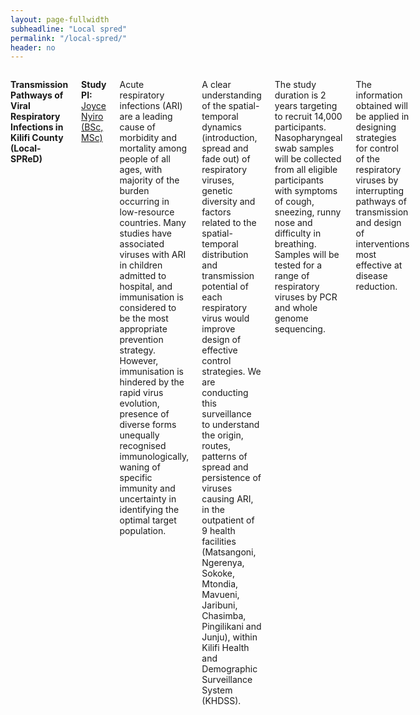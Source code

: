 ```yaml
---
layout: page-fullwidth
subheadline: "Local spred"
permalink: "/local-spred/"
header: no
---
```


<div class="row">
<div class="large-4 columns">
<img src="{{ site.url }}/images/local-spred.png" alt="">
</div>

<div class="large-8 columns">

<p>
<strong>
Transmission Pathways of Viral Respiratory Infections in Kilifi County (Local-SPReD)
</strong>
</p>
<p><strong> Study PI: </strong><a href="{{ site.url }}/joyce-nyiro"> Joyce Nyiro (BSc, MSc)</a></p>

<p class="text-justify">
Acute respiratory infections (ARI) are a leading cause of morbidity and mortality among people of all ages, with majority of the burden occurring in low-resource countries. Many studies have associated viruses with ARI in children admitted to hospital, and immunisation is considered to be the most appropriate prevention strategy. However, immunisation is hindered by the rapid virus evolution, presence of diverse forms unequally recognised immunologically, waning of specific immunity and uncertainty in identifying the optimal target population.
</p>

<p class="text-justify">
A clear understanding of the spatial-temporal dynamics (introduction, spread and fade out) of respiratory viruses, genetic diversity and factors related to the spatial-temporal distribution and transmission potential of each respiratory virus would improve design of effective control strategies. 
We are conducting this surveillance to understand the origin, routes, patterns of spread and persistence of viruses causing ARI, in the outpatient of 9 health facilities (Matsangoni, Ngerenya, Sokoke, Mtondia, Mavueni, Jaribuni, Chasimba, Pingilikani and Junju), within Kilifi Health and Demographic Surveillance System (KHDSS).
</p>

<p class="text-justify">
The study duration is 2 years targeting to recruit 14,000 participants. Nasopharyngeal swab samples will be collected from all eligible participants with symptoms of cough, sneezing, runny nose and difficulty in breathing. Samples will be tested for a range of respiratory viruses by PCR and whole genome sequencing.
</p>

<p class="text-justify">
The information obtained will be applied in designing strategies for control of the respiratory viruses by interrupting pathways of transmission and design of interventions most effective at disease reduction.
</p>

</div>

</div>


